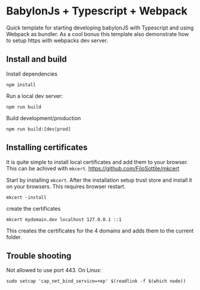 # BabylonJs + Typescript + Webpack

Quick template for starting developing babylonJS with Typescript and using Webpack as bundler.
As a cool bonus this template also demonstrate how to setup https with webpacks dev server.

## Install and build

Install dependencies

    npm install

Run a local dev server:

    npm run build

Build development/production

    npm run build:[dev|prod]

## Installing certificates

It is quite simple to install local certificates and add them to your browser. This can be achived with `mkcert`. https://github.com/FiloSottile/mkcert

Start by installing `mkcert`. After the installation setup trust store and install it on your browsers. This requires browser restart.

    mkcert -install

create the certificates

    mkcert mydomain.dev localhost 127.0.0.1 ::1

This creates the certificates for the 4 domains and adds them to the current folder.

## Trouble shooting

Not allowed to use port 443.
On Linux:

    sudo setcap 'cap_net_bind_service=+ep' $(readlink -f $(which node))
